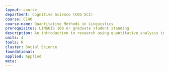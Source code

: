 ```yaml
---
layout: course 
department: Cognitive Science (COG SCI)
course: C140
course-name: Quantitative Methods in Linguistics
prerequisites: LINGUIS 100 or graduate student standing
description: An introduction to research using quantitative analysis in linguistics and cognitive science. Students will learn how to use the R programming environment for statistical analysis and data visualization. Also listed as Linguistics C160.
units: 4
tools: R
cluster: Social Science
foundational: 
applied: Applied
meta: 
---
```

